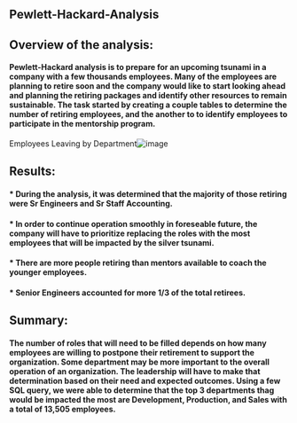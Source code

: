 ## Pewlett-Hackard-Analysis

## Overview of the analysis:
####  Pewlett-Hackard analysis is to prepare for an upcoming tsunami in a company with a few thousands employees. Many of the employees are planning to retire soon and the company would like to start looking ahead and planning the retiring packages and identify other resources to remain sustainable. The task started by creating a couple tables to determine the number of retiring employees, and the another to to identify employees to participate in the mentorship program.
Employees Leaving by Department![image](https://user-images.githubusercontent.com/111030781/203207119-2fbf672a-e83a-48aa-904a-8448ee3f7338.png)

## Results:
#### * During the analysis, it was determined that the majority of those retiring were Sr Engineers and Sr Staff Accounting.
#### * In order to continue operation smoothly in foreseable future, the company will have to prioritize replacing the roles with the most employees that will be impacted by the silver tsunami. 
#### * There are more people retiring than mentors available to coach the younger employees.
#### * Senior Engineers accounted for more 1/3 of the total retirees.

## Summary:
#### The number of roles that will need to be filled depends on how many employees are willing to postpone their retirement to support the organization. Some department may be more important to the overall operation of an organization. The leadership will have to make that determination based on their need and expected outcomes. Using a few SQL query, we were able to determine that the top 3 departments thag would be impacted the most are Development, Production, and Sales with a total of 13,505 employees.
